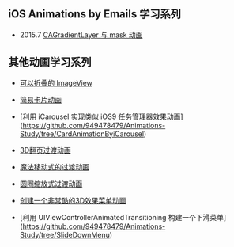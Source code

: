 ## iOS Animations by Emails 学习系列

- 2015.7 [CAGradientLayer 与 mask 动画](https://github.com/949478479/Animations-Study/tree/ColorIntroduction)

## 其他动画学习系列

- [可以折叠的 ImageView](https://github.com/949478479/Animations-Study/tree/FoldingImageView)

- [简易卡片动画](https://github.com/949478479/Animations-Study/tree/CardAnimation)

- [利用 iCarousel 实现类似 iOS9 任务管理器效果动画]
  (https://github.com/949478479/Animations-Study/tree/CardAnimationByiCarousel)

- [3D翻页过渡动画](https://github.com/949478479/Animations-Study/tree/FlipTransion)

- [魔法移动式的过渡动画](https://github.com/949478479/Animations-Study/tree/MagicMove)

- [圆圈缩放式过渡动画](https://github.com/949478479/Animations-Study/tree/PingTransition)

- [创建一个非常酷的3D效果菜单动画](https://github.com/949478479/Animations-Study/tree/Taasky)

- [利用 UIViewControllerAnimatedTransitioning 构建一个下滑菜单]
  (https://github.com/949478479/Animations-Study/tree/SlideDownMenu)
